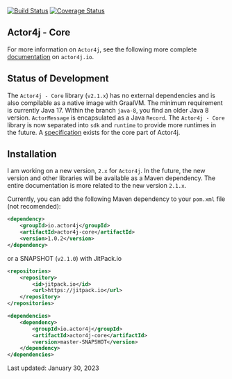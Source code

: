 [![Build Status](https://travis-ci.org/relvaner/actor4j-core.svg?branch=master)](https://travis-ci.org/relvaner/actor4j-core)
[![Coverage Status](https://coveralls.io/repos/github/relvaner/actor4j-core/badge.svg?branch=master)](https://coveralls.io/github/relvaner/actor4j-core?branch=master)

## Actor4j - Core ##

For more information on `Actor4j`, see the following more complete [documentation](https://actor4j.io/documentation/) on `actor4j.io`.

## Status of Development ##

The `Actor4j - Core` library (`v2.1.x`) has no external dependencies and is also compilable as a native image with GraalVM. The minimum requirement is currently Java 17. Within the branch `java-8`, you find an older Java 8 version. `ActorMessage` is encapsulated as a Java `Record`. The `Actor4j - Core` library is now separated into `sdk` and `runtime` to provide more runtimes in the future. A [specification](https://github.com/relvaner/actor4j-spec) exists for the core part of Actor4j.

## Installation ##

I am working on a new version, `2.x` for `Actor4j`. In the future, the new version and other libraries will be available as a Maven dependency. The entire documentation is more related to the new version `2.1.x`.

Currently, you can add the following Maven dependency to your `pom.xml` file (not recomended):

```xml
<dependency>
	<groupId>io.actor4j</groupId>
	<artifactId>actor4j-core</artifactId>
	<version>1.0.2</version>
</dependency>
```

or a SNAPSHOT (`v2.1.0`) with JitPack.io

```xml
<repositories>
	<repository>
		<id>jitpack.io</id>
		<url>https://jitpack.io</url>
	</repository>
</repositories>

<dependencies>
	<dependency>
		<groupId>io.actor4j</groupId>
		<artifactId>actor4j-core</artifactId>
		<version>master-SNAPSHOT</version>
	</dependency>
</dependencies>
```

Last updated: January 30, 2023